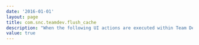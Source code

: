 ```yaml
---
date: '2016-01-01'
layout: page
title: com.snc.teamdev.flush_cache
description: "When the following UI actions are executed within Team Development, if this flag is set then the caches will be flushed at the end of the action. Turning this flag off may improve performance, but flushing caches if necessary on the correct instances after the UI actions becomes the responsibility of the operator. The UI actions are: Back Out, Back Out All, Load Change, Load This Change, Pull, Push, and Revert to this version."
value: true 
---
```

